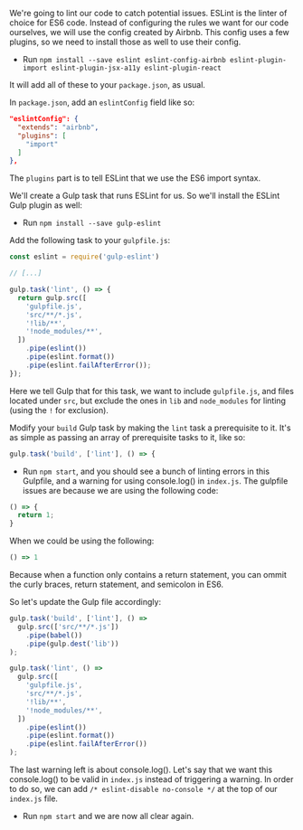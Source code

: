 We're going to lint our code to catch potential issues. ESLint is the linter of choice for ES6 code. Instead of configuring the rules we want for our code ourselves, we will use the config created by Airbnb. This config uses a few plugins, so we need to install those as well to use their config.

- Run `npm install --save eslint eslint-config-airbnb eslint-plugin-import eslint-plugin-jsx-a11y eslint-plugin-react`

It will add all of these to your `package.json`, as usual.

In `package.json`, add an `eslintConfig` field like so:
```json
"eslintConfig": {
  "extends": "airbnb",
  "plugins": [
    "import"
  ]
},
```
The `plugins` part is to tell ESLint that we use the ES6 import syntax.

We'll create a Gulp task that runs ESLint for us. So we'll install the ESLint Gulp plugin as well:

- Run `npm install --save gulp-eslint`

Add the following task to your `gulpfile.js`:
```javascript
const eslint = require('gulp-eslint')

// [...]

gulp.task('lint', () => {
  return gulp.src([
    'gulpfile.js',
    'src/**/*.js',
    '!lib/**',
    '!node_modules/**',
  ])
    .pipe(eslint())
    .pipe(eslint.format())
    .pipe(eslint.failAfterError());
});
```
Here we tell Gulp that for this task, we want to include `gulpfile.js`, and files located under `src`, but exclude the ones in `lib` and `node_modules` for linting (using the `!` for exclusion).

Modify your `build` Gulp task by making the `lint` task a prerequisite to it. It's as simple as passing an array of prerequisite tasks to it, like so:
```javascript
gulp.task('build', ['lint'], () => {
```

- Run `npm start`, and you should see a bunch of linting errors in this Gulpfile, and a warning for using console.log() in `index.js`. The gulpfile issues are because we are using the following code:

```javascript
() => {
  return 1;
}
```
When we could be using the following:
```javascript
() => 1
```
Because when a function only contains a return statement, you can ommit the curly braces, return statement, and semicolon in ES6.


So let's update the Gulp file accordingly:
```javascript
gulp.task('build', ['lint'], () =>
  gulp.src(['src/**/*.js'])
    .pipe(babel())
    .pipe(gulp.dest('lib'))
);

gulp.task('lint', () =>
  gulp.src([
    'gulpfile.js',
    'src/**/*.js',
    '!lib/**',
    '!node_modules/**',
  ])
    .pipe(eslint())
    .pipe(eslint.format())
    .pipe(eslint.failAfterError())
);
```

The last warning left is about console.log(). Let's say that we want this console.log() to be valid in `index.js` instead of triggering a warning. In order to do so, we can add `/* eslint-disable no-console */` at the top of our `index.js` file.

- Run `npm start` and we are now all clear again.
